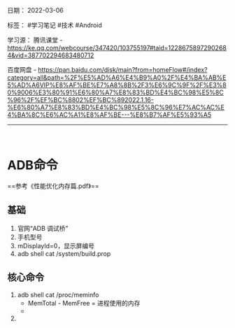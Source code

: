 日期： 2022-03-06

标签： #学习笔记 #技术  #Android 

学习源： 
腾讯课堂 - https://ke.qq.com/webcourse/347420/103755197#taid=12286758972902684&vid=387702294683480712

百度网盘 - https://pan.baidu.com/disk/main?from=homeFlow#/index?category=all&path=%2F%E5%AD%A6%E4%B9%A0%2F%E4%BA%AB%E5%AD%A6VIP%E8%AF%BE%E7%A8%8B%2F3%E6%9C%9F%2F%E3%80%9006%E3%80%91%E6%80%A7%E8%83%BD%E4%BC%98%E5%8C%96%2F%EF%BC%8802%EF%BC%892022.1.16-%E6%80%A7%E8%83%BD%E4%BC%98%E5%8C%96%E7%AC%AC%E4%BA%8C%E6%AC%A1%E8%AF%BE---%E8%B7%AF%E5%93%A5

---
<br>

# ADB命令
==参考《性能优化内存篇.pdf》==

## 基础
 
1. 官网“ADB 调试桥”
2. 手机型号
3. mDisplayId=0，显示屏编号
4. adb shell cat /system/build.prop 


## 核心命令
1. adb shell cat /proc/meminfo
	- MemTotal - MemFree = 进程使用的内存
	- 
2. 